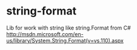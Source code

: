 string-format
=============

Lib for work with string like string.Format from C#
http://msdn.microsoft.com/en-us/library/System.String.Format(v=vs.110).aspx
